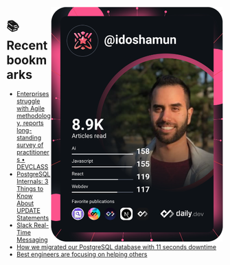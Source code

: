 <a href="https://app.daily.dev/idoshamun"><img src="https://raw.githubusercontent.com/idoshamun/idoshamun/devcard/devcard.svg" align='right' width="400" alt="Ido Shamun's Dev Card"/></a>

# 📚 Recent bookmarks
<!-- BOOKMARKS:START -->
- [Enterprises struggle with Agile methodology, reports long-standing survey of practitioners • DEVCLASS](https://app.daily.dev/posts/jOY7fLYVQ?utm_source=rss&utm_medium=bookmarks&utm_campaign=28849d86070e4c099c877ab6837c61f0)
- [PostgreSQL Internals: 3 Things to Know About UPDATE Statements](https://app.daily.dev/posts/nw82ss6lF?utm_source=rss&utm_medium=bookmarks&utm_campaign=28849d86070e4c099c877ab6837c61f0)
- [Slack Real-Time Messaging](https://app.daily.dev/posts/JXxhFEtZP?utm_source=rss&utm_medium=bookmarks&utm_campaign=28849d86070e4c099c877ab6837c61f0)
- [How we migrated our PostgreSQL database with 11 seconds downtime](https://app.daily.dev/posts/pOavzxB11?utm_source=rss&utm_medium=bookmarks&utm_campaign=28849d86070e4c099c877ab6837c61f0)
- [Best engineers are focusing on helping others](https://app.daily.dev/posts/QPxAj7Hrn?utm_source=rss&utm_medium=bookmarks&utm_campaign=28849d86070e4c099c877ab6837c61f0)
<!-- BOOKMARKS:END -->
